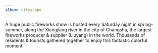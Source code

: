 ```yaml
---
album: cityscape
---
```

A huge public fireworks show is hosted every Saturday night in spring-summer, along the Xiangjiang
river in the city of Changsha, the largest fireworks producer & supplier (Liuyang) in the world.
Thousands of residents & tourists gathered together to enjoy this fantastic colorful moment.
